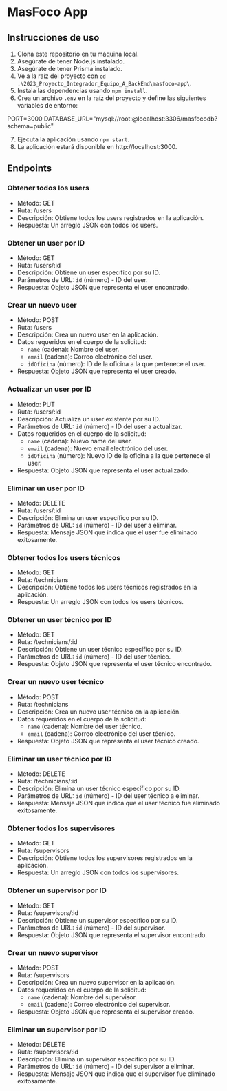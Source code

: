 # MasFoco App

## Instrucciones de uso

1. Clona este repositorio en tu máquina local.
2. Asegúrate de tener Node.js instalado.
3. Asegúrate de tener Prisma instalado.
4. Ve a la raíz del proyecto con `cd .\2023_Proyecto_Integrador_Equipo_A_BackEnd\masfoco-app\`.
5. Instala las dependencias usando `npm install`.
6. Crea un archivo `.env` en la raíz del proyecto y define las siguientes variables de entorno:

PORT=3000
DATABASE_URL="mysql://root:@localhost:3306/masfocodb?schema=public"

7. Ejecuta la aplicación usando `npm start`.
8. La aplicación estará disponible en http://localhost:3000.

## Endpoints

### Obtener todos los users

- Método: GET
- Ruta: /users
- Descripción: Obtiene todos los users registrados en la aplicación.
- Respuesta: Un arreglo JSON con todos los users.

### Obtener un user por ID

- Método: GET
- Ruta: /users/:id
- Descripción: Obtiene un user específico por su ID.
- Parámetros de URL: `id` (número) - ID del user.
- Respuesta: Objeto JSON que representa el user encontrado.

### Crear un nuevo user

- Método: POST
- Ruta: /users
- Descripción: Crea un nuevo user en la aplicación.
- Datos requeridos en el cuerpo de la solicitud:
  - `name` (cadena): Nombre del user.
  - `email` (cadena): Correo electrónico del user.
  - `idOficina` (número): ID de la oficina a la que pertenece el user.
- Respuesta: Objeto JSON que representa el user creado.

### Actualizar un user por ID

- Método: PUT
- Ruta: /users/:id
- Descripción: Actualiza un user existente por su ID.
- Parámetros de URL: `id` (número) - ID del user a actualizar.
- Datos requeridos en el cuerpo de la solicitud:
  - `name` (cadena): Nuevo name del user.
  - `email` (cadena): Nuevo email electrónico del user.
  - `idOficina` (número): Nuevo ID de la oficina a la que pertenece el user.
- Respuesta: Objeto JSON que representa el user actualizado.

### Eliminar un user por ID

- Método: DELETE
- Ruta: /users/:id
- Descripción: Elimina un user específico por su ID.
- Parámetros de URL: `id` (número) - ID del user a eliminar.
- Respuesta: Mensaje JSON que indica que el user fue eliminado exitosamente.

### Obtener todos los users técnicos

- Método: GET
- Ruta: /technicians
- Descripción: Obtiene todos los users técnicos registrados en la aplicación.
- Respuesta: Un arreglo JSON con todos los users técnicos.

### Obtener un user técnico por ID

- Método: GET
- Ruta: /technicians/:id
- Descripción: Obtiene un user técnico específico por su ID.
- Parámetros de URL: `id` (número) - ID del user técnico.
- Respuesta: Objeto JSON que representa el user técnico encontrado.

### Crear un nuevo user técnico

- Método: POST
- Ruta: /technicians
- Descripción: Crea un nuevo user técnico en la aplicación.
- Datos requeridos en el cuerpo de la solicitud:
  - `name` (cadena): Nombre del user técnico.
  - `email` (cadena): Correo electrónico del user técnico.
- Respuesta: Objeto JSON que representa el user técnico creado.

### Eliminar un user técnico por ID

- Método: DELETE
- Ruta: /technicians/:id
- Descripción: Elimina un user técnico específico por su ID.
- Parámetros de URL: `id` (número) - ID del user técnico a eliminar.
- Respuesta: Mensaje JSON que indica que el user técnico fue eliminado exitosamente.

### Obtener todos los supervisores

- Método: GET
- Ruta: /supervisors
- Descripción: Obtiene todos los supervisores registrados en la aplicación.
- Respuesta: Un arreglo JSON con todos los supervisores.

### Obtener un supervisor por ID

- Método: GET
- Ruta: /supervisors/:id
- Descripción: Obtiene un supervisor específico por su ID.
- Parámetros de URL: `id` (número) - ID del supervisor.
- Respuesta: Objeto JSON que representa el supervisor encontrado.

### Crear un nuevo supervisor

- Método: POST
- Ruta: /supervisors
- Descripción: Crea un nuevo supervisor en la aplicación.
- Datos requeridos en el cuerpo de la solicitud:
  - `name` (cadena): Nombre del supervisor.
  - `email` (cadena): Correo electrónico del supervisor.
- Respuesta: Objeto JSON que representa el supervisor creado.

### Eliminar un supervisor por ID

- Método: DELETE
- Ruta: /supervisors/:id
- Descripción: Elimina un supervisor específico por su ID.
- Parámetros de URL: `id` (número) - ID del supervisor a eliminar.
- Respuesta: Mensaje JSON que indica que el supervisor fue eliminado exitosamente.
